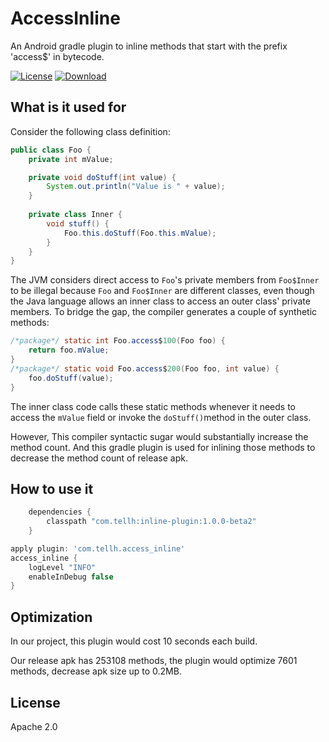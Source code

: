 
# AccessInline
An Android gradle plugin to inline methods that start with the prefix 'access$' in bytecode.


[![License](https://img.shields.io/badge/license-Apache%202-green.svg)](https://www.apache.org/licenses/LICENSE-2.0)
[![Download](https://api.bintray.com/packages/tellh/maven/inline-plugin/images/download.svg) ](https://bintray.com/tellh/maven/inline-plugin/_latestVersion)
## What is it used for

Consider the following class definition:
``` java
public class Foo {
    private int mValue;

    private void doStuff(int value) {
        System.out.println("Value is " + value);
    }
    
    private class Inner {
        void stuff() {
            Foo.this.doStuff(Foo.this.mValue);
        }
    }
}
```

The JVM considers direct access to `Foo`'s private members from `Foo$Inner` to be illegal because `Foo` and `Foo$Inner` are different classes, even though the Java language allows an inner class to access an outer class' private members. To bridge the gap, the compiler generates a couple of synthetic methods:

```java
/*package*/ static int Foo.access$100(Foo foo) {
    return foo.mValue;
}
/*package*/ static void Foo.access$200(Foo foo, int value) {
    foo.doStuff(value);
}
```

The inner class code calls these static methods whenever it needs to access the `mValue` field or invoke the `doStuff()`method in the outer class.

However, This compiler syntactic sugar would substantially increase the method count. And this gradle plugin is used for inlining those methods to decrease the method count of release apk.



## How to use it

```groovy
    dependencies {
        classpath "com.tellh:inline-plugin:1.0.0-beta2"
    }

apply plugin: 'com.tellh.access_inline'
access_inline {
    logLevel "INFO"
    enableInDebug false
}
```



## Optimization

In our project, this plugin would cost 10 seconds each build.

Our release apk has 253108 methods, the plugin would optimize 7601 methods, decrease apk size up to 0.2MB.



## License

Apache 2.0
